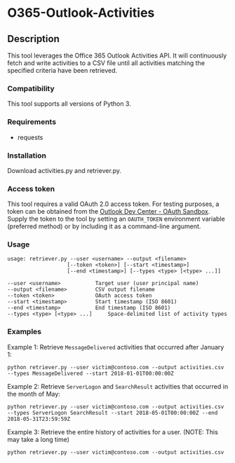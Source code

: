 # O365-Outlook-Activities

## Description

This tool leverages the Office 365 Outlook Activities API. It will continuously fetch and write activities to a CSV file until all activities matching the specified criteria have been retrieved.

### Compatibility

This tool supports all versions of Python 3.

### Requirements

 - requests

### Installation

Download activities.py and retriever.py.

### Access token

This tool requires a valid OAuth 2.0 access token. For testing purposes, a token can be obtained from the [Outlook Dev Center - OAuth Sandbox](https://oauthplay.azurewebsites.net). Supply the token to the tool by setting an `OAUTH_TOKEN` environment variable (preferred method) or by including it as a command-line argument. 

### Usage

```
usage: retriever.py --user <username> --output <filename>
                   [--token <token>] [--start <timestamp>]
             	   [--end <timestamp>] [--types <type> [<type> ...]]
 
--user <username>			Target user (user principal name)
--output <filename>			CSV output filename
--token <token>				OAuth access token
--start <timestamp>			Start timestamp (ISO 8601)
--end <timestamp>			End timestamp (ISO 8601)
--types <type> [<type> ...]		Space-delimited list of activity types

```

### Examples

Example 1: Retrieve `MessageDelivered` activities that occurred after January 1:
```
python retriever.py --user victim@contoso.com --output activities.csv --types MessageDelivered --start 2018-01-01T00:00:00Z
```
Example 2: Retrieve `ServerLogon` and `SearchResult` activities that occurred in the month of May:
```
python retriever.py --user victim@contoso.com --output activities.csv --types ServerLogon SearchResult --start 2018-05-01T00:00:00Z --end 2018-05-31T23:59:59Z
```
Example 3: Retrieve the entire history of activities for a user. (NOTE: This may take a long time)
```
python retriever.py --user victim@contoso.com --output activities.csv
```


